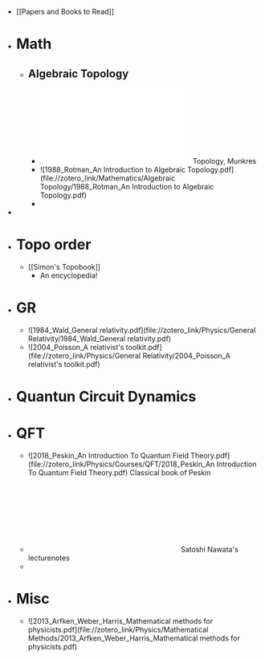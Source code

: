 - [[Papers and Books to Read]]
- # Math
	- ## Algebraic Topology
		- ![2000_Munkres_Topology](file://zotero_link/Mathematics/Topology/2000_Munkres_Topology.pdf) Topology, Munkres
		- ![1988_Rotman_An Introduction to Algebraic Topology.pdf](file://zotero_link/Mathematics/Algebraic Topology/1988_Rotman_An Introduction to Algebraic Topology.pdf)
		-
-
- # Topo order
	- [[Simon's Topobook]]
		- An encyclopedia!
- # GR
	- ![1984_Wald_General relativity.pdf](file://zotero_link/Physics/General Relativity/1984_Wald_General relativity.pdf)
	- ![2004_Poisson_A relativist's toolkit.pdf](file://zotero_link/Physics/General Relativity/2004_Poisson_A relativist's toolkit.pdf)
- # Quantun Circuit Dynamics
- # QFT
	- ![2018_Peskin_An Introduction To Quantum Field Theory.pdf](file://zotero_link/Physics/Courses/QFT/2018_Peskin_An Introduction To Quantum Field Theory.pdf) Classical book of Peskin
	- ![Introduction_to_Quantum_Field_Theory.pdf](file://D:/Downloads/Courses/Introduction_to_Quantum_Field_Theory.pdf) Satoshi Nawata's lecturenotes
	-
- # Misc
	- ![2013_Arfken_Weber_Harris_Mathematical methods for physicists.pdf](file://zotero_link/Physics/Mathematical Methods/2013_Arfken_Weber_Harris_Mathematical methods for physicists.pdf)
